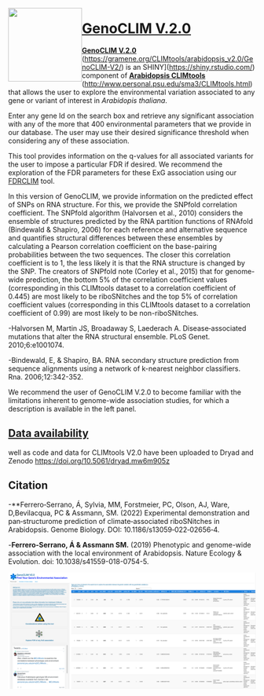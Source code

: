 [<img align="left" width="150" height="150" src="https://github.com/CLIMtools/GenoCLIM/blob/master/www/picture2.png">](https://rstudio.aws.science.psu.edu:3838/aaf11/GenoCLIM/ "GenoCLIM")

# [GenoCLIM V.2.0](https://gramene.org/CLIMtools/arabidopsis_v2.0/GenoCLIM-V2/ "GenoCLIM")
[**GenoCLIM V.2.0**](https://gramene.org/CLIMtools/arabidopsis_v2.0/GenoCLIM-V2/) (https://gramene.org/CLIMtools/arabidopsis_v2.0/GenoCLIM-V2/) is an SHINY](https://shiny.rstudio.com/) component of [**Arabidopsis CLIMtools**](https://gramene.org/CLIMtools/arabidopsis_v2.0/GenoCLIM-V2/) (http://www.personal.psu.edu/sma3/CLIMtools.html) that allows the user to explore the environmental variation associated to any gene or variant of interest in *Arabidopis thaliana*.

Enter any gene Id on the search box and retrieve any significant association with any of the more that 400 environmental parameters that we provide in our database. The user may use their desired significance threshold when considering any of these association.

This tool provides information on the q-values for all associated variants for the user to impose a particular FDR if desired. We recommend the exploration of the FDR parameters for these ExG association using our [FDRCLIM](https://rstudio.aws.science.psu.edu:3838/aaf11/FDRCLIM/ "FDRCLIM") tool.

In this version of GenoCLIM, we provide information on the predicted effect of SNPs on RNA structure. For this, we provide the SNPfold correlation coefficient. The SNPfold algorithm (Halvorsen et al., 2010) considers the ensemble of structures predicted by the RNA partition functions of RNAfold (Bindewald & Shapiro, 2006) for each reference and alternative sequence and quantifies structural differences between these ensembles by calculating a Pearson correlation coefficient on the base-pairing probabilities between the two sequences. The closer this correlation coefficient is to 1, the less likely it is that the RNA structure is changed by the SNP. The creators of SNPfold note (Corley et al., 2015) that for genome-wide prediction, the bottom 5% of the correlation coefficient values (corresponding in this CLIMtools dataset to a correlation coefficient of 0.445) are most likely to be riboSNitches and the top 5% of correlation coefficient values (corresponding in this CLIMtools dataset to a correlation coefficient of 0.99) are most likely to be non-riboSNitches.

-Halvorsen M, Martin JS, Broadaway S, Laederach A. Disease‐associated mutations that alter the RNA structural ensemble. PLoS Genet. 2010;6:e1001074.

-Bindewald, E, & Shapiro, BA. RNA secondary structure prediction from sequence alignments using a network of k-nearest neighbor classifiers. Rna. 2006;12:342-352.

We recommend the user of GenoCLIM V.2.0 to become familiar with the limitations inherent to genome-wide association studies, for which a description is available in the left panel.

## [Data availability](https://doi.org/10.5061/dryad.mw6m905z)
well as code and data for CLIMtools V2.0 have been uploaded to Dryad and Zenodo https://doi.org/10.5061/dryad.mw6m905z 


## Citation
-**Ferrero‑Serrano, Á, Sylvia, MM, Forstmeier, PC, Olson, AJ, Ware, D,Bevilacqua, PC & Assmann, SM. (2022) Experimental demonstration and pan‑structurome prediction of climate‑associated riboSNitches in Arabidopsis. Genome Biology. DOI: 10.1186/s13059‐022‐02656‐4.

-**Ferrero-Serrano, Á & Assmann SM.** (2019) Phenotypic and genome-wide association with the local environment of Arabidopsis. Nature Ecology & Evolution. doi: 10.1038/s41559-018-0754-5.


[<img align="left" src="https://github.com/CLIMtools/GenoCLIM-V2/blob/main/Screen%20Shot2.png">](https://gramene.org/CLIMtools/arabidopsis_v2.0 "GenoCLIM")
